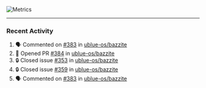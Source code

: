 ![Metrics](https://metrics.lecoq.io/KyleGospo?template=classic&base=header%2C%20activity%2C%20community%2C%20repositories%2C%20metadata&base.indepth=false&base.hireable=false&base.skip=false&config.timezone=America%2FLos_Angeles)

---
### Recent Activity
<!--START_SECTION:activity-->
1. 🗣 Commented on [#383](https://github.com/ublue-os/bazzite/issues/383#issuecomment-1740018124) in [ublue-os/bazzite](https://github.com/ublue-os/bazzite)
2. 💪 Opened PR [#384](https://github.com/ublue-os/bazzite/pull/384) in [ublue-os/bazzite](https://github.com/ublue-os/bazzite)
3. 🔒 Closed issue [#353](https://github.com/ublue-os/bazzite/issues/353) in [ublue-os/bazzite](https://github.com/ublue-os/bazzite)
4. 🔒 Closed issue [#359](https://github.com/ublue-os/bazzite/issues/359) in [ublue-os/bazzite](https://github.com/ublue-os/bazzite)
5. 🗣 Commented on [#383](https://github.com/ublue-os/bazzite/issues/383#issuecomment-1739939113) in [ublue-os/bazzite](https://github.com/ublue-os/bazzite)
<!--END_SECTION:activity-->

